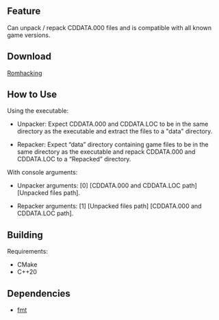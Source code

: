 Feature
-------
Can unpack / repack CDDATA.000 files and is compatible with all known game versions.

Download
--------
[Romhacking](https://www.romhacking.net/utilities/1715)

How to Use
----------
Using the executable:

* Unpacker: Expect CDDATA.000 and CDDATA.LOC to be in the same directory as the executable and extract the files to a "data" directory.

* Repacker: Expect “data” directory containing game files to be in the same directory as the executable and repack CDDATA.000 and CDDATA.LOC to a “Repacked” directory.

With console arguments:

* Unpacker arguments: [0] [CDDATA.000 and CDDATA.LOC path] [Unpacked files path].

* Repacker arguments: [1] [Unpacked files path] [CDDATA.000 and CDDATA.LOC path].

Building
--------
Requirements:
* CMake
* C++20

Dependencies
-----------
* [fmt](https://github.com/fmtlib/fmt)
